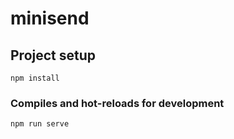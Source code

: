 # minisend

## Project setup
```
npm install
```

### Compiles and hot-reloads for development
```
npm run serve
```
